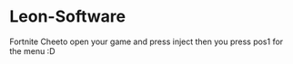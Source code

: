 # Leon-Software
Fortnite Cheeto
open your game and press inject
then you press pos1 for the menu
:D
